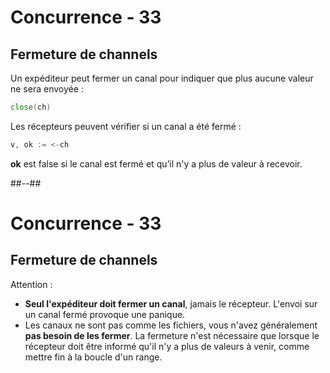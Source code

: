 <!-- .slide: class="with-code" -->

# Concurrence - 33

## Fermeture de channels

Un expéditeur peut fermer un canal pour indiquer que plus aucune valeur ne sera envoyée :

```Go
close(ch)
```

Les récepteurs peuvent vérifier si un canal a été fermé :

```Go
v, ok := <-ch
```

**ok** est false si le canal est fermé et qu’il n'y a plus de valeur à recevoir.

##--##

# Concurrence - 33

## Fermeture de channels

Attention :

- **Seul l'expéditeur doit fermer un canal**, jamais le récepteur.
  L'envoi sur un canal fermé provoque une panique.
- Les canaux ne sont pas comme les fichiers, vous n'avez généralement **pas besoin de les fermer**.
  La fermeture n'est nécessaire que lorsque le récepteur doit être informé qu'il n'y a plus de valeurs à venir, comme mettre fin à la boucle d'un range.
